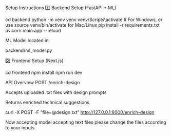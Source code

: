 Setup Instructions
1️⃣ Backend Setup (FastAPI + ML) 

cd backend
python -m venv venv
venv\Scripts\activate    # For Windows, or use source venv/bin/activate for Mac/Linux
pip install -r requirements.txt
uvicorn main:app --reload

ML Model located in:

backend/ml_model.py

2️⃣ Frontend Setup (Next.js)

cd frontend
npm install
npm run dev


 API Overview
POST /enrich-design

Accepts uploaded .txt files with design prompts

Returns enriched technical suggestions


curl -X POST -F "file=@design.txt" http://127.0.0.1:8000/enrich-design


Now accepting model accepting text files please change the files according to your inputs
